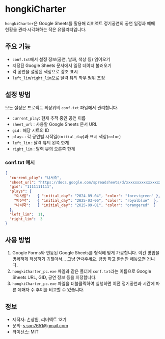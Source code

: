 # hongkiCharter

`hongkiCharter`은 Google Sheets를 활용해 리버액트 정기공연의 공연 일정과 예매 현황을 관리·시각화하는 작은 유틸리티입니다.

## 주요 기능

- `conf.txt`에서 설정 정보(공연, 날짜, 색상 등) 읽어오기  
- 지정된 Google Sheets 문서에서 일정 데이터 불러오기  
- 각 공연을 설정된 색상으로 강조 표시  
- `left_lim`/`right_lim`으로 달력 뷰의 좌우 범위 조정  

## 설정 방법

모든 설정은 프로젝트 최상위의 `conf.txt` 파일에서 관리합니다.

- `current_play`: 현재 추적 중인 공연 이름  
- `sheet_url`   : 사용할 Google Sheets 문서 URL  
- `gid`         : 해당 시트의 ID  
- `plays`       : 각 공연별 시작일(`initial_day`)과 표시 색상(`color`)  
- `left_lim`    : 달력 뷰의 왼쪽 한계  
- `right_lim`   : 달력 뷰의 오른쪽 한계  

### conf.txt 예시

```json
{
  "current_play": "나서죽",
  "sheet_url": "https://docs.google.com/spreadsheets/d/xxxxxxxxxxxxxxxxxxxxxxxxxxxxxxxxxxxxxxxxxxxx",
  "gid": "1111111111",
  "plays": {
    "여사말":   { "initial_day": "2024-09-04", "color": "forestgreen" },
    "밤산책":   { "initial_day": "2025-03-06", "color": "royalblue"  },
    "나서죽":   { "initial_day": "2025-09-01", "color": "orangered"  }
  },
  "left_lim":  11,
  "right_lim":  3
}
```

## 사용 방법

1. Google Forms와 연동된 Google Sheets를 형식에 맞게 가공합니다. 이건 방법을 명확하게 작성하기 귀찮아서... 그냥 연락주세요. 금방 하고 한번만 해놓으면 됩니다. 
2. `hongkiCharter_pc.exe` 파일과 같은 폴더에 `conf.txt`라는 이름으로 Google Sheets URL, GID, 공연 정보 등을 지정합니다.  
3. `hongkiCharter_pc.exe` 파일을 더블클릭하여 실행하면 이전 정기공연과 시간에 따른 예매자 수 추이를 비교할 수 있습니다. 

## 정보

- 제작자: 손상원, 리버액트 12기
- 문의: s.son7651@gmail.com
- 라이선스: MIT
